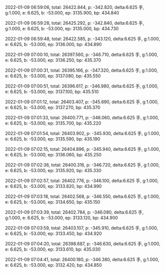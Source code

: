 2022-01-09 06:59:06, total: 26422.844, p: -342.820, delta:6.625 手, g:1.000, e: 6.625, b: -53.000, ep: 3135.900, bp: 434.840

2022-01-09 06:59:28, total: 26425.292, p: -342.840, delta:6.625 手, g:1.000, e: 6.625, b: -53.000, ep: 3135.000, bp: 434.730

2022-01-09 06:59:48, total: 26422.585, p: -343.120, delta:6.625 手, g:1.000, e: 6.625, b: -53.000, ep: 3136.000, bp: 434.890

2022-01-09 07:00:10, total: 26397.560, p: -346.710, delta:6.625 手, g:1.000, e: 6.625, b: -53.000, ep: 3136.250, bp: 435.370

2022-01-09 07:00:31, total: 26395.166, p: -347.320, delta:6.625 手, g:1.000, e: 6.625, b: -53.000, ep: 3137.080, bp: 435.550

2022-01-09 07:00:51, total: 26396.617, p: -346.980, delta:6.625 手, g:1.000, e: 6.625, b: -53.000, ep: 3137.100, bp: 435.510

2022-01-09 07:01:12, total: 26403.407, p: -345.690, delta:6.625 手, g:1.000, e: 6.625, b: -53.000, ep: 3137.270, bp: 435.370

2022-01-09 07:01:33, total: 26400.771, p: -346.060, delta:6.625 手, g:1.000, e: 6.625, b: -53.000, ep: 3135.700, bp: 435.220

2022-01-09 07:01:54, total: 26403.902, p: -345.930, delta:6.625 手, g:1.000, e: 6.625, b: -53.000, ep: 3135.590, bp: 435.190

2022-01-09 07:02:15, total: 26404.896, p: -345.940, delta:6.625 手, g:1.000, e: 6.625, b: -53.000, ep: 3136.060, bp: 435.250

2022-01-09 07:02:36, total: 26400.316, p: -346.720, delta:6.625 手, g:1.000, e: 6.625, b: -53.000, ep: 3135.920, bp: 435.330

2022-01-09 07:02:57, total: 26402.776, p: -346.100, delta:6.625 手, g:1.000, e: 6.625, b: -53.000, ep: 3133.820, bp: 434.990

2022-01-09 07:03:18, total: 26402.568, p: -346.550, delta:6.625 手, g:1.000, e: 6.625, b: -53.000, ep: 3134.650, bp: 435.150

2022-01-09 07:03:39, total: 26402.784, p: -346.080, delta:6.625 手, g:1.000, e: 6.625, b: -53.000, ep: 3133.120, bp: 434.900

2022-01-09 07:03:59, total: 26403.107, p: -345.910, delta:6.625 手, g:1.000, e: 6.625, b: -53.000, ep: 3133.450, bp: 434.920

2022-01-09 07:04:20, total: 26398.687, p: -346.630, delta:6.625 手, g:1.000, e: 6.625, b: -53.000, ep: 3133.610, bp: 435.030

2022-01-09 07:04:41, total: 26400.180, p: -346.380, delta:6.625 手, g:1.000, e: 6.625, b: -53.000, ep: 3132.420, bp: 434.850
